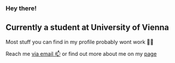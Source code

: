 ### Hey there!

## Currently a student at University of Vienna

Most stuff you can find in my profile probably wont work 🤷‍♂️

Reach me [via email 📫](david.steiner+githubmain@univie.ac.at) or find out more about me on my [page](https:\\deimosdeist.github.io)
